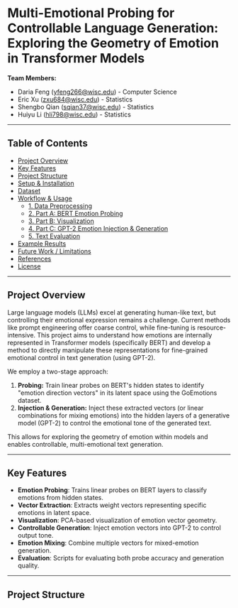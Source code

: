 # Multi-Emotional Probing for Controllable Language Generation: Exploring the Geometry of Emotion in Transformer Models

**Team Members:**

- Daria Feng (yfeng266@wisc.edu) - Computer Science  
- Eric Xu (zxu684@wisc.edu) - Statistics  
- Shengbo Qian (sqian37@wisc.edu) - Statistics  
- Huiyu Li (hli798@wisc.edu) - Statistics

---

## Table of Contents

- [Project Overview](#project-overview)  
- [Key Features](#key-features)  
- [Project Structure](#project-structure)  
- [Setup & Installation](#setup--installation)  
- [Dataset](#dataset)  
- [Workflow & Usage](#workflow--usage)  
  - [1. Data Preprocessing](#1-data-preprocessing)  
  - [2. Part A: BERT Emotion Probing](#2-part-a-bert-emotion-probing)  
  - [3. Part B: Visualization](#3-part-b-visualization)  
  - [4. Part C: GPT-2 Emotion Injection & Generation](#4-part-c-gpt-2-emotion-injection--generation)  
  - [5. Text Evaluation](#5-text-evaluation)  
- [Example Results](#example-results)  
- [Future Work / Limitations](#future-work--limitations)  
- [References](#references)  
- [License](#license)  

---

## Project Overview

Large language models (LLMs) excel at generating human-like text, but controlling their emotional expression remains a challenge. Current methods like prompt engineering offer coarse control, while fine-tuning is resource-intensive. This project aims to understand how emotions are internally represented in Transformer models (specifically BERT) and develop a method to directly manipulate these representations for fine-grained emotional control in text generation (using GPT-2).

We employ a two-stage approach:
1. **Probing:** Train linear probes on BERT's hidden states to identify "emotion direction vectors" in its latent space using the GoEmotions dataset.  
2. **Injection & Generation:** Inject these extracted vectors (or linear combinations for mixing emotions) into the hidden layers of a generative model (GPT-2) to control the emotional tone of the generated text.

This allows for exploring the geometry of emotion within models and enables controllable, multi-emotional text generation.

---

## Key Features

- **Emotion Probing**: Trains linear probes on BERT layers to classify emotions from hidden states.  
- **Vector Extraction**: Extracts weight vectors representing specific emotions in latent space.  
- **Visualization**: PCA-based visualization of emotion vector geometry.  
- **Controllable Generation**: Inject emotion vectors into GPT-2 to control output tone.  
- **Emotion Mixing**: Combine multiple vectors for mixed-emotion generation.  
- **Evaluation**: Scripts for evaluating both probe accuracy and generation quality.

---

## Project Structure

